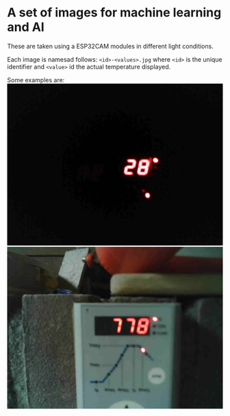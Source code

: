 # A set of images for machine learning and AI

These are taken using a ESP32CAM modules in different light conditions.

Each image is namesad follows: `<id>-<values>.jpg` where `<id>` is the unique identifier and `<value>` id the actual temperature displayed.

Some examples are:
![The displaye showing 28 degrees celsius in the dark](https://github.com/netwatwezoeken/ceramic-kiln-temperature-datatset/blob/main/images/00010-28.jpg)
![The displaye showing 778 degrees celsius in daylightk](https://github.com/netwatwezoeken/ceramic-kiln-temperature-datatset/blob/main/images/00113-778.jpg)
